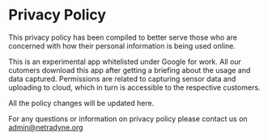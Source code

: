 # Privacy Policy

This privacy policy has been compiled to better serve those who are concerned with how their personal information is being used online.
 
This is an experimental app whitelisted under Google for work. All our cutomers download this app after getting a briefing about the usage and data captured. Permissions are related to capturing sensor data and uploading to cloud, which in turn is accessible to the respective customers.


All the policy changes will be updated here.

For any questions or information on privacy policy please contact us on admin@netradyne.org
